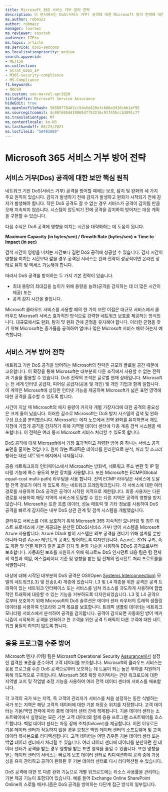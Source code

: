```yaml
---
title: Microsoft 365 서비스 거부 방어 전략
description: 이 문서에서는 DoS(서비스 거부) 공격에 대한 Microsoft 방어 전략에 대한 개요를 확인할 수 있습니다.
ms.author: robmazz
author: robmazz
manager: laurawi
ms.reviewer: sosstah
audience: ITPro
ms.topic: article
ms.service: O365-seccomp
ms.localizationpriority: medium
search.appverid:
- MET150
ms.collection:
- Strat_O365_IP
- M365-security-compliance
- MS-Compliance
f1.keywords:
- NOCSH
ms.custom: seo-marvel-apr2020
titleSuffix: Microsoft Service Assurance
hideEdit: true
ms.openlocfilehash: 56888f704d3cc5da5e820e3cb80a3d10cbb1ef95
ms.sourcegitcommit: 4c00fd65d418065d7f53216c91f455ccb3891c77
ms.translationtype: MT
ms.contentlocale: ko-KR
ms.lasthandoff: 08/23/2021
ms.locfileid: "58481880"
---
```

# <a name="microsoft-365-denial-of-service-defense-strategy"></a>Microsoft 365 서비스 거부 방어 전략

## <a name="core-principles-of-defense-against-denial-of-service-attacks"></a>서비스 거부(Dos) 공격에 대한 보안 핵심 원칙

네트워크 기반 DoS(서비스 거부) 공격을 방어할 때에는 보호, 탐지 및 완화의 세 가지 주요 원칙이 있습니다. 감지가 발생하기 전에 감지가 발생하고 완화가 시작되기 전에 감지가 발생해야 합니다. 작은 DoS 공격도 잘 수 없는 경우 서비스가 공격이 감지될 만큼 오래 지속되지 않습니다. 시스템이 압도되기 전에 공격을 감지하여 방어자는 대응 계획을 구현할 수 있습니다.

다음 수식은 DoS 공격에 영향을 미치는 시간을 대략화하는 데 도움이 됩니다.

  **Maximum Capacity (in bytes/sec) / Growth Rate (bytes/sec) = Time to Impact (in sec)**

검색 시간이 영향을 미치는 시간보다 길면 DoS 공격에 성공할 수 있습니다. 감지 시간이 영향을 미치는 시간보다 짧을 경우 공격된 서비스는 완화 전략이 성공적이면 온라인 상태로 유지 및 액세스 가능해야 합니다.

따라서 DoS 공격을 방어하는 두 가지 기본 전략이 있습니다.

- 최대 용량의 최대값을 높이기 위해 용량을 늘려(공격을 감지하는 데 더 많은 시간이 제공) 또는
- 공격 감지 시간을 줄입니다.

Microsoft 클라우드 서비스를 사용할 때의 한 가지 보안 이점은 대규모 서비스에서 클라우드 Microsoft 서비스 효과적인 방식으로 강력한 네트워크 보호를 제공하는 방식입니다. 대규모에서도 완화, 탐지 및 완화 간에 균형을 유지해야 합니다. 이러한 균형을 찾기 위해 Microsoft는 증가율을 공격하여 얼마나 많은 Microsoft 서비스 해야 하는지 예측합니다.

## <a name="denial-of-service-defense-strategy"></a>서비스 거부 방어 전략

네트워크 기반 DoS 공격을 방어하는 Microsoft의 전략은 규모와 글로벌 공간 때문에 고유합니다. 이 확장을 통해 Microsoft는 대부분의 다른 조직에서 사용할 수 없는 전략과 기술을 활용할 수 있습니다. DoS 전략의 초석은 글로벌 현재 상태입니다. Microsoft는 전 세계 인터넷 공급자, 피어링 공급자(공용 및 개인) 및 개인 기업과 함께 일합니다. 이 계약은 Microsoft에 상당한 인터넷 기능을 제공하며 Microsoft가 넓은 표면 영역에 대한 공격을 흡수할 수 있도록 합니다.

시간이 지날 때 Microsoft의 에지 용량이 커지자 개별 가장자리에 대한 공격의 중요성은 크게 줄어 났습니다. 이러한 감소로 Microsoft는 DoS 방지 시스템의 검색 및 완화 구성 요소를 분리했습니다. Microsoft는 에지 노드에서 전역 완화를 유지하면서 채도 지점에 가깝게 공격을 감지하기 위해 지역별 데이터 센터에 다층 계층 검색 시스템을 배포합니다. 이 전략은 여러 동시 Microsoft 서비스 처리할 수 있도록 합니다.

DoS 공격에 대해 Microsoft에서 가장 효과적이고 저렴한 방어 중 하나는 서비스 공격 표면을 줄이는 것입니다. 원치 않는 트래픽은 데이터를 인라인으로 분석, 처리 및 스크러빙하는 대신 네트워크 에지에서 삭제됩니다.

공용 네트워크와의 인터페이스에서 Microsoft는 방화벽, 네트워크 주소 변환 및 IP 필터링 기능에 특수 용도의 보안 장치를 사용합니다. 또한 Microsoft는 ECMP(Global equal-cost multi-path) 라우팅을 사용 합니다. 전역 ECMP 라우팅은 서비스에 도달할 전역 경로가 여러 개 있도록 하는 네트워크 프레임워크입니다. 각 서비스에 대한 여러 경로를 사용하여 DoS 공격은 공격이 시작된 지역으로 제한됩니다. 최종 사용자는 다른 경로를 사용하여 해당 지역의 서비스에 도달할 수 있는 다른 지역은 공격의 영향을 받지 않습니다. Microsoft는 또한 흐름 데이터, 성능 메트릭 및 기타 정보를 사용하여 DoS 공격을 빠르게 감지하는 내부 DoS 상관 관계 및 검색 시스템을 개발했습니다.

클라우드 서비스를 더욱 보호하기 위해 Microsoft 365 지속적인 모니터링 및 침투 테스트 프로세스에 기본 제공되는 분산된 DDoS(서비스 거부) 방어 시스템을 Microsoft Azure 사용합니다. Azure DDoS 방어 시스템은 외부 공격을 견디기 위해 설계될 뿐만 아니라 다른 Azure 테넌트의 공격도 방어하도록 디자인됩니다. Azure는 SYN 쿠키, 속도 제한 및 연결 제한과 같은 표준 감지 및 완화 기술을 사용하여 DDoS 공격으로부터 보호합니다. 자동화된 보호를 지원하기 위해 워크로드 DoS 인시던트 대응 팀은 팀 전체의 역할과 책임, 에스컬레이터 기준 및 영향을 받는 팀 전체의 인시던트 처리 프로토콜을 식별합니다.

대상에 대해 시작된 대부분의 DoS 공격은 OSI(Open [Systems Interconnection)](/windows-hardware/drivers/network/windows-network-architecture-and-the-osi-model) 모델의 네트워크(L3) 및 전송(L4) 계층에 있습니다. L3 및 L4 계층을 위한 공격은 공격 트래픽이 있는 네트워크 인터페이스 또는 서비스를 넘쳐 리소스를 과도하게 사용하며 합법적인 트래픽에 대응할 수 있는 기능을 거부하도록 디자인되었습니다. L3 및 L4 공격으로부터 보호하기 위해 Microsoft의 DoS 솔루션은 데이터 센터 라우터의 트래픽 샘플링 데이터를 사용하여 인프라와 고객 목표를 보호합니다. 트래픽 샘플링 데이터는 네트워크 모니터링 서비스에서 분석하여 공격을 감지합니다. 공격이 감지되면 자동화된 방어 메커니즘이 시작되어 공격을 완화하고 한 고객을 위한 공격 트래픽이 다른 고객에 대한 네트워크 품질이 하되지 않도록 합니다.

## <a name="application-level-defenses"></a>응용 프로그램 수준 방어

Microsoft 엔지니어링 팀은 Microsoft Operational Security [Assurance에서](https://www.microsoft.com/SDL/OperationalSecurityAssurance) 설정한 엄격한 표준을 준수하여 고객 데이터를 보호합니다. Microsoft의 클라우드 서비스는 응용 프로그램 수준 DoS 공격으로부터 보호하는 데 도움이 되는 높은 부하를 지원하기 위해 의도적으로 구축됩니다. Microsoft 365 확장 아키텍처는 관련 워크로드에 대한 지역별 고지 및 작업별 조정 기능을 사용하여 여러 전역 데이터 센터에 서비스를 배포합니다.

각 고객의 국가 또는 지역, 즉 고객의 관리자가 서비스를 처음 설정하는 동안 식별하는 국가 또는 지역은 해당 고객의 데이터에 대한 기본 저장소 위치를 지정합니다. 고객 데이터는 기본/백업 전략에 따라 중복 데이터 센터 간에 복제됩니다. 기본 데이터 센터는 소프트웨어에서 실행되는 모든 기본 고객 데이터와 함께 응용 프로그램 소프트웨어를 호스트합니다. 백업 데이터 센터는 자동 장애 조치(failover)를 제공합니다. 어떤 이유로든 기본 데이터 센터가 작동하지 않을 경우 요청은 백업 데이터 센터의 소프트웨어 및 고객 데이터 복사본으로 리디렉션됩니다. 고객 데이터는 어떤 경우든 기본 데이터 센터 또는 백업 데이터 센터에서 처리될 수 있습니다. 여러 데이터 센터에 데이터를 분산하면 한 데이터 센터가 공격을 받는 경우 영향을 받는 표면 영역을 줄일 수 있습니다. 또한 영향을 받는 데이터 센터의 서비스는 빠르게 보조 데이터 센터로 리디렉션하여 공격 중에 가용성을 유지 관리하고 공격이 완화된 후 기본 데이터 센터로 다시 리디렉션될 수 있습니다.

DoS 공격에 대한 또 다른 완화 기능으로 개별 워크로드에는 리소스 사용률을 관리하는 기본 제공 기능이 포함되어 있습니다. 예를 들어 Exchange Online SharePoint Online의 스로틀 메커니즘은 DoS 공격을 방어하는 다단계 접근 방식의 일부입니다.
